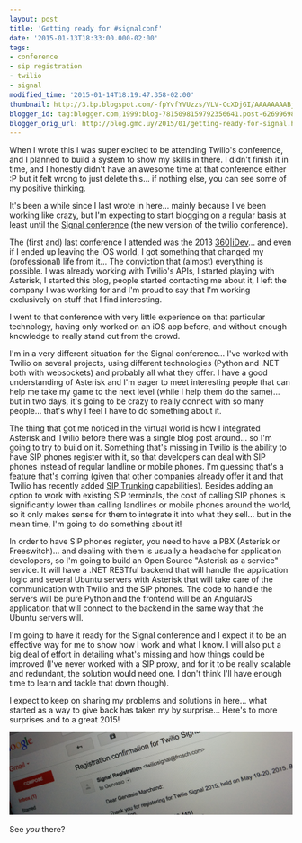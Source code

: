 ```yaml
---
layout: post
title: 'Getting ready for #signalconf'
date: '2015-01-13T18:33:00.000-02:00'
tags:
- conference
- sip registration
- twilio
- signal
modified_time: '2015-01-14T18:19:47.358-02:00'
thumbnail: http://3.bp.blogspot.com/-fpYvfYVUzzs/VLV-CcXDjGI/AAAAAAAABjY/Y6Rbjvf1mpM/s72-c/registration.png
blogger_id: tag:blogger.com,1999:blog-7815098159792356641.post-6269969885998644277
blogger_orig_url: http://blog.gmc.uy/2015/01/getting-ready-for-signal.html
---
```

When I wrote this I was super excited to be attending Twilio's conference, and I planned to build a system to show my skills in there. I didn't finish it in time, and I honestly didn't have an awesome time at that conference either :P but it felt wrong to just delete this... if nothing else, you can see some of my positive thinking.

<!--more-->
It's been a while since I last wrote in here... mainly because I've been working like crazy, but I'm expecting to start blogging on a regular basis at least until the [Signal conference](https://www.twilio.com/blog/2015/01/introducing-signal-twilio-conference-nt.html) (the new version of the twilio conference).

The (first and) last conference I attended was the 2013 [360\|iDev](https://360idev.com/)... and even if I ended up leaving the iOS world, I got something that changed my (professional) life from it... The conviction that (almost) everything is possible. I was already working with Twilio's APIs, I started playing with Asterisk, I started this blog, people started contacting me about it, I left the company I was working for and I'm proud to say that I'm working exclusively on stuff that I find interesting.

I went to that conference with very little experience on that particular technology, having only worked on an iOS app before, and without enough knowledge to really stand out from the crowd.

I'm in a very different situation for the Signal conference... I've worked with Twilio on several projects, using different technologies (Python and .NET both with websockets) and probably all what they offer. I have a good understanding of Asterisk and I'm eager to meet interesting people that can help me take my game to the next level (while I help them do the same)... but in two days, it's going to be crazy to really connect with so many people... that's why I feel I have to do something about it.

The thing that got me noticed in the virtual world is how I integrated Asterisk and Twilio before there was a single blog post around... so I'm going to try to build on it. Something that's missing in Twilio is the ability to have SIP phones register with it, so that developers can deal with SIP phones instead of regular landline or mobile phones. I'm guessing that's a feature that's coming (given that other companies already offer it and that Twilio has recently added [SIP Trunking](https://www.twilio.com/sip-trunking) capabilities). Besides adding an option to work with existing SIP terminals, the cost of calling SIP phones is significantly lower than calling landlines or mobile phones around the world, so it only makes sense for them to integrate it into what they sell... but in the mean time, I'm going to do something about it!

In order to have SIP phones register, you need to have a PBX (Asterisk or Freeswitch)... and dealing with them is usually a headache for application developers, so I'm going to build an Open Source "Asterisk as a service" service. It will have a .NET RESTful backend that will handle the application logic and several Ubuntu servers with Asterisk that will take care of the communication with Twilio and the SIP phones. The code to handle the servers will be pure Python and the frontend will be an AngularJS application that will connect to the backend in the same way that the Ubuntu servers will.

I'm going to have it ready for the Signal conference and I expect it to be an effective way for me to show how I work and what I know. I will also put a big deal of effort in detailing what's missing and how things could be improved (I've never worked with a SIP proxy, and for it to be really scalable and redundant, the solution would need one. I don't think I'll have enough time to learn and tackle that down though).

I expect to keep on sharing my problems and solutions in here... what started as a way to give back has taken my by surprise... Here's to more surprises and to a great 2015!

![](/public/images/signal-registration.png)

See _you_ there?
